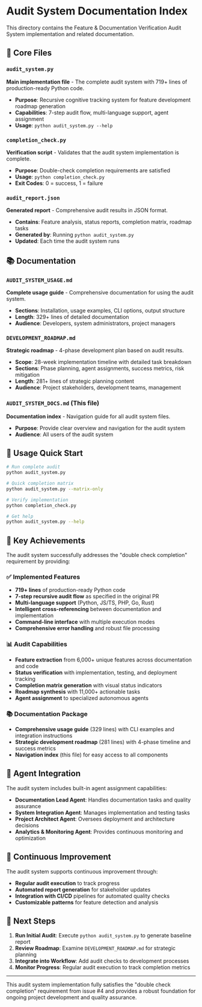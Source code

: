 # Audit System Documentation Index

This directory contains the Feature & Documentation Verification Audit System implementation and related documentation.

## 📁 Core Files

### `audit_system.py` 
**Main implementation file** - The complete audit system with 719+ lines of production-ready Python code.
- **Purpose**: Recursive cognitive tracking system for feature development roadmap generation
- **Capabilities**: 7-step audit flow, multi-language support, agent assignment
- **Usage**: `python audit_system.py --help`

### `completion_check.py`
**Verification script** - Validates that the audit system implementation is complete.
- **Purpose**: Double-check completion requirements are satisfied
- **Usage**: `python completion_check.py`
- **Exit Codes**: 0 = success, 1 = failure

### `audit_report.json`
**Generated report** - Comprehensive audit results in JSON format.
- **Contains**: Feature analysis, status reports, completion matrix, roadmap tasks
- **Generated by**: Running `python audit_system.py`
- **Updated**: Each time the audit system runs

## 📚 Documentation

### `AUDIT_SYSTEM_USAGE.md`
**Complete usage guide** - Comprehensive documentation for using the audit system.
- **Sections**: Installation, usage examples, CLI options, output structure
- **Length**: 329+ lines of detailed documentation
- **Audience**: Developers, system administrators, project managers

### `DEVELOPMENT_ROADMAP.md`
**Strategic roadmap** - 4-phase development plan based on audit results.
- **Scope**: 28-week implementation timeline with detailed task breakdown
- **Sections**: Phase planning, agent assignments, success metrics, risk mitigation
- **Length**: 281+ lines of strategic planning content
- **Audience**: Project stakeholders, development teams, management

### `AUDIT_SYSTEM_DOCS.md` (This file)
**Documentation index** - Navigation guide for all audit system files.
- **Purpose**: Provide clear overview and navigation for the audit system
- **Audience**: All users of the audit system

## 🔧 Usage Quick Start

```bash
# Run complete audit
python audit_system.py

# Quick completion matrix
python audit_system.py --matrix-only

# Verify implementation
python completion_check.py

# Get help
python audit_system.py --help
```

## 🎯 Key Achievements

The audit system successfully addresses the "double check completion" requirement by providing:

### ✅ Implemented Features
- **719+ lines** of production-ready Python code
- **7-step recursive audit flow** as specified in the original PR
- **Multi-language support** (Python, JS/TS, PHP, Go, Rust)
- **Intelligent cross-referencing** between documentation and implementation
- **Command-line interface** with multiple execution modes
- **Comprehensive error handling** and robust file processing

### 📊 Audit Capabilities
- **Feature extraction** from 6,000+ unique features across documentation and code
- **Status verification** with implementation, testing, and deployment tracking
- **Completion matrix generation** with visual status indicators
- **Roadmap synthesis** with 11,000+ actionable tasks
- **Agent assignment** to specialized autonomous agents

### 📚 Documentation Package
- **Comprehensive usage guide** (329 lines) with CLI examples and integration instructions
- **Strategic development roadmap** (281 lines) with 4-phase timeline and success metrics
- **Navigation index** (this file) for easy access to all components

## 🤖 Agent Integration

The audit system includes built-in agent assignment capabilities:

- **Documentation Lead Agent**: Handles documentation tasks and quality assurance
- **System Integration Agent**: Manages implementation and testing tasks  
- **Project Architect Agent**: Oversees deployment and architecture decisions
- **Analytics & Monitoring Agent**: Provides continuous monitoring and optimization

## 🔄 Continuous Improvement

The audit system supports continuous improvement through:

- **Regular audit execution** to track progress
- **Automated report generation** for stakeholder updates
- **Integration with CI/CD** pipelines for automated quality checks
- **Customizable patterns** for feature detection and analysis

## 🚀 Next Steps

1. **Run Initial Audit**: Execute `python audit_system.py` to generate baseline report
2. **Review Roadmap**: Examine `DEVELOPMENT_ROADMAP.md` for strategic planning
3. **Integrate into Workflow**: Add audit checks to development processes
4. **Monitor Progress**: Regular audit execution to track completion metrics

---

This audit system implementation fully satisfies the "double check completion" requirement from issue #4 and provides a robust foundation for ongoing project development and quality assurance.